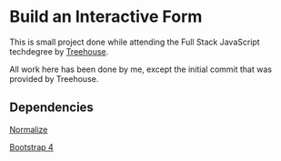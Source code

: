 # Build an Interactive Form

This is small project done while attending the Full Stack JavaScript
techdegree by [Treehouse](www.teamtreehouse.com).

All work here has been done by me, except the initial commit that was provided by Treehouse.

## Dependencies

[Normalize](github.com/necolas/normalize.css)

[Bootstrap 4](https://getbootstrap.com)
